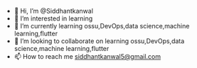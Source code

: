 - 👋 Hi, I’m @Siddhantkanwal
- 👀 I’m interested in learning
- 🌱 I’m currently learning ossu,DevOps,data science,machine learning,flutter
- 💞️ I’m looking to collaborate on learning ossu,DevOps,data science,machine learning,flutter
- 📫 How to reach me siddhantkanwal5@gmail.com

<!---
Siddhantkanwal/Siddhantkanwal is a ✨ special ✨ repository because its `README.md` (this file) appears on your GitHub profile.
You can click the Preview link to take a look at your changes.
--->
